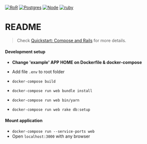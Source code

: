 [![RoR](https://img.shields.io/badge/RoR-5.1.5-blue.svg)]()
[![Postgres](https://img.shields.io/badge/Postgres-10.3.0-blue.svg)]()
[![Node](https://img.shields.io/badge/Node-8.X-blue.svg)]()
[![ruby](https://img.shields.io/badge/ruby-2.5.0-blue.svg)]()

# README

> Check [Quickstart: Compose and Rails](https://docs.docker.com/compose/rails/) for more details.

#### Development setup

* **Change 'example' APP HOME on Dockerfile & docker-compose**

* Add file `.env` to root folder
* `docker-compose build`
* `docker-compose run web bundle install`
* `docker-compose run web bin/yarn`
* `docker-compose run web rake db:setup`

#### Mount application
* `docker-compose run --service-ports web`
* Open `localhost:3000` with any browser
